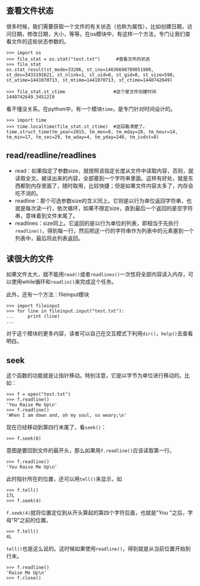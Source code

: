 ## 查看文件状态

很多时候，我们需要获取一个文件的有关状态（也称为属性），比如创建日期，访问日期，修改日期，大小，等等。在os模块中，有这样一个方法，专门让我们查看文件的这些状态参数的。

    >>> import os
    >>> file_stat = os.stat("test.txt")      #查看文件的状态
    >>> file_stat                           
    os.stat_result(st_mode=33206, st_ino=14636698789051900, st_dev=3433191621, st_nlink=1, st_uid=0, st_gid=0, st_size=590, st_atime=1441070713, st_mtime=1441070713, st_ctime=1440742649)

    >>> file_stat.st_ctime                  #这个是文件创建时间
    1440742649.3451219                      
    
看不懂没关系。在python中，有一个模块`time`，是专门针对时间设计的。

    >>> import time                         
    >>> time.localtime(file_stat.st_ctime)  #这回看清楚了。
    time.struct_time(tm_year=2015, tm_mon=8, tm_mday=28, tm_hour=14, tm_min=17, tm_sec=29, tm_wday=4, tm_yday=240, tm_isdst=0)

## read/readline/readlines


- read：如果指定了参数size，就按照该指定长度从文件中读取内容，否则，就读取全文。被读出来的内容，全部塞到一个字符串里面。这样有好处，就是东西都到内存里面了，随时取用，比较快捷；但是如果文件内容太多了，内存会吃不消的。
- readline：那个可选参数size的含义同上。它则是以行为单位返回字符串，也就是每次读一行，依次循环，如果不限定size，直到最后一个返回的是空字符串，意味着到文件末尾了。
- readlines：size同上。它返回的是以行为单位的列表，即相当于先执行`readline()`，得到每一行，然后把这一行的字符串作为列表中的元素塞到一个列表中，最后将此列表返回。
 
    
## 读很大的文件

如果文件太大，就不能用`read()`或者`readlines()`一次性将全部内容读入内存，可以使用while循环和`readlin()`来完成这个任务。

此外，还有一个方法：fileinput模块

    >>> import fileinput
    >>> for line in fileinput.input("test.txt"):
    ...     print (line)
    ... 


对于这个模块的更多内容，读者可以自己在交互模式下利用`dir()`，`help()`去查看明白。


## seek

这个函数的功能就是让指针移动。特别注意，它是以字节为单位进行移动的。比如：

    >>> f = open("test.txt")
    >>> f.readline()
    'You Raise Me Up\n'
    >>> f.readline()
    'When I am down and, oh my soul, so weary;\n'
    
现在已经移动到第四行末尾了，看`seek()`：

    >>> f.seek(0)

意图是要回到文件的最开头，那么如果用`f.readline()`应该读取第一行。
    
    >>> f.readline()
    'You Raise Me Up\n'

此时指针所在的位置，还可以用`tell()`来显示，如
    
    >>> f.tell()
    17L
    >>> f.seek(4)

`f.seek(4)`就将位置定位到从开头算起的第四个字符后面，也就是"You "之后，字母"R"之前的位置。
    
    >>> f.tell()
    4L

`tell()`也是这么说的。这时候如果使用`readline()`，得到就是从当前位置开始到行末。
    
    >>> f.readline()
    'Raise Me Up\n'
    >>> f.close()
    
